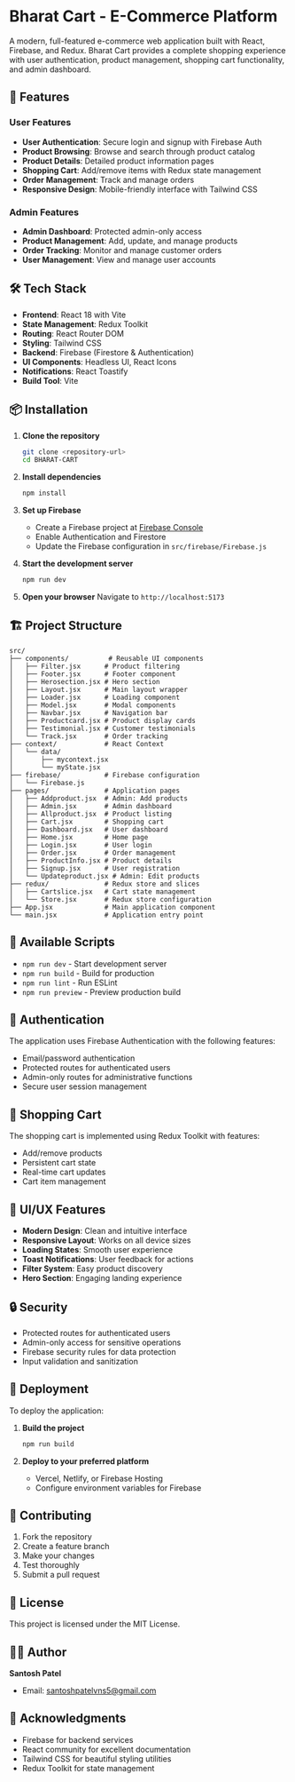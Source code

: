 # Bharat Cart - E-Commerce Platform

A modern, full-featured e-commerce web application built with React, Firebase, and Redux. Bharat Cart provides a complete shopping experience with user authentication, product management, shopping cart functionality, and admin dashboard.

## 🚀 Features

### User Features
- **User Authentication**: Secure login and signup with Firebase Auth
- **Product Browsing**: Browse and search through product catalog
- **Product Details**: Detailed product information pages
- **Shopping Cart**: Add/remove items with Redux state management
- **Order Management**: Track and manage orders
- **Responsive Design**: Mobile-friendly interface with Tailwind CSS

### Admin Features
- **Admin Dashboard**: Protected admin-only access
- **Product Management**: Add, update, and manage products
- **Order Tracking**: Monitor and manage customer orders
- **User Management**: View and manage user accounts

## 🛠️ Tech Stack

- **Frontend**: React 18 with Vite
- **State Management**: Redux Toolkit
- **Routing**: React Router DOM
- **Styling**: Tailwind CSS
- **Backend**: Firebase (Firestore & Authentication)
- **UI Components**: Headless UI, React Icons
- **Notifications**: React Toastify
- **Build Tool**: Vite

## 📦 Installation

1. **Clone the repository**
   ```bash
   git clone <repository-url>
   cd BHARAT-CART
   ```

2. **Install dependencies**
   ```bash
   npm install
   ```

3. **Set up Firebase**
   - Create a Firebase project at [Firebase Console](https://console.firebase.google.com/)
   - Enable Authentication and Firestore
   - Update the Firebase configuration in `src/firebase/Firebase.js`

4. **Start the development server**
   ```bash
   npm run dev
   ```

5. **Open your browser**
   Navigate to `http://localhost:5173`

## 🏗️ Project Structure

```
src/
├── components/          # Reusable UI components
│   ├── Filter.jsx      # Product filtering
│   ├── Footer.jsx      # Footer component
│   ├── Herosection.jsx # Hero section
│   ├── Layout.jsx      # Main layout wrapper
│   ├── Loader.jsx      # Loading component
│   ├── Model.jsx       # Modal components
│   ├── Navbar.jsx      # Navigation bar
│   ├── Productcard.jsx # Product display cards
│   ├── Testimonial.jsx # Customer testimonials
│   └── Track.jsx       # Order tracking
├── context/            # React Context
│   └── data/
│       ├── mycontext.jsx
│       └── myState.jsx
├── firebase/           # Firebase configuration
│   └── Firebase.js
├── pages/              # Application pages
│   ├── Addproduct.jsx  # Admin: Add products
│   ├── Admin.jsx       # Admin dashboard
│   ├── Allproduct.jsx  # Product listing
│   ├── Cart.jsx        # Shopping cart
│   ├── Dashboard.jsx   # User dashboard
│   ├── Home.jsx        # Home page
│   ├── Login.jsx       # User login
│   ├── Order.jsx       # Order management
│   ├── ProductInfo.jsx # Product details
│   ├── Signup.jsx      # User registration
│   └── Updateproduct.jsx # Admin: Edit products
├── redux/              # Redux store and slices
│   ├── Cartslice.jsx   # Cart state management
│   └── Store.jsx       # Redux store configuration
├── App.jsx             # Main application component
└── main.jsx            # Application entry point
```

## 🔧 Available Scripts

- `npm run dev` - Start development server
- `npm run build` - Build for production
- `npm run lint` - Run ESLint
- `npm run preview` - Preview production build

## 🔐 Authentication

The application uses Firebase Authentication with the following features:
- Email/password authentication
- Protected routes for authenticated users
- Admin-only routes for administrative functions
- Secure user session management

## 🛒 Shopping Cart

The shopping cart is implemented using Redux Toolkit with features:
- Add/remove products
- Persistent cart state
- Real-time cart updates
- Cart item management

## 🎨 UI/UX Features

- **Modern Design**: Clean and intuitive interface
- **Responsive Layout**: Works on all device sizes
- **Loading States**: Smooth user experience
- **Toast Notifications**: User feedback for actions
- **Filter System**: Easy product discovery
- **Hero Section**: Engaging landing experience

## 🔒 Security

- Protected routes for authenticated users
- Admin-only access for sensitive operations
- Firebase security rules for data protection
- Input validation and sanitization

## 🚀 Deployment

To deploy the application:

1. **Build the project**
   ```bash
   npm run build
   ```

2. **Deploy to your preferred platform**
   - Vercel, Netlify, or Firebase Hosting
   - Configure environment variables for Firebase

## 🤝 Contributing

1. Fork the repository
2. Create a feature branch
3. Make your changes
4. Test thoroughly
5. Submit a pull request

## 📄 License

This project is licensed under the MIT License.

## 👨‍💻 Author

**Santosh Patel**
- Email: santoshpatelvns5@gmail.com

## 🙏 Acknowledgments

- Firebase for backend services
- React community for excellent documentation
- Tailwind CSS for beautiful styling utilities
- Redux Toolkit for state management
